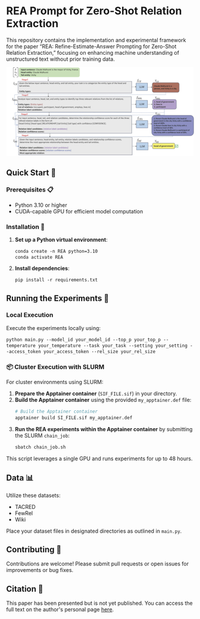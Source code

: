 
# REA Prompt for Zero-Shot Relation Extraction

This repository contains the implementation and experimental framework for the paper “REA: Refine-Estimate-Answer Prompting for Zero-Shot Relation Extraction,” focusing on enhancing machine understanding of unstructured text without prior training data.

![REA Zero-Shot Relation Extraction Process](/rea.jpg)


## Quick Start 🚀

### Prerequisites 📋

- Python 3.10 or higher
- CUDA-capable GPU for efficient model computation

### Installation 🔧

1. **Set up a Python virtual environment**:
   ```
   conda create -n REA python=3.10
   conda activate REA
   ```

2. **Install dependencies**:
   ```
   pip install -r requirements.txt
   ```

## Running the Experiments 🧪

### Local Execution

Execute the experiments locally using:
```
python main.py --model_id your_model_id --top_p your_top_p --temperature your_temperature --task your_task --setting your_setting --access_token your_access_token --rel_size your_rel_size
```

### 📦 Cluster Execution with SLURM

For cluster environments using SLURM:
1. **Prepare the Apptainer container** (`SIF_FILE.sif`) in your directory.
2. **Build the Apptainer container** using the provided `my_apptainer.def` file:
   ```bash
   # Build the Apptainer container
   apptainer build SI_FILE.sif my_apptainer.def
   ```
3. **Run the REA experiments within the Apptainer container** by submitting the SLURM `chain_job`:
   ```bash
   sbatch chain_job.sh
   ```

This script leverages a single GPU and runs experiments for up to 48 hours.

## Data 📊

Utilize these datasets:
- TACRED
- FewRel
- Wiki

Place your dataset files in designated directories as outlined in `main.py`.

## Contributing 🤝

Contributions are welcome! Please submit pull requests or open issues for improvements or bug fixes.

## Citation 📄

This paper has been presented but is not yet published. You can access the full text on the author's personal page [here](https://amirlayegh.github.io/files/REA_Prompting.pdf).
